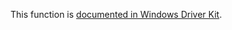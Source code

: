 This function is [documented in Windows Driver Kit](https://learn.microsoft.com/en-us/windows-hardware/drivers/ddi/ntddk/nf-ntddk-rtlenumerategenerictablewithoutsplayingavl).

